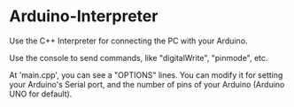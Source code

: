 Arduino-Interpreter
===================

Use the C++ Interpreter for connecting the PC with your Arduino.

Use the console to send commands, like "digitalWrite", "pinmode", etc.

At 'main.cpp', you can see a "OPTIONS" lines. You can modify it for setting your Arduino's Serial port, and the number of pins of your Arduino (Arduino UNO for default).
